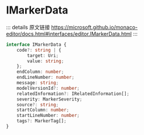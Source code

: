 # IMarkerData
        
::: details 原文链接
https://microsoft.github.io/monaco-editor/docs.html#interfaces/editor.IMarkerData.html
:::

```ts
interface IMarkerData {
    code?: string | {
        target: Uri;
        value: string;
    };
    endColumn: number;
    endLineNumber: number;
    message: string;
    modelVersionId?: number;
    relatedInformation?: IRelatedInformation[];
    severity: MarkerSeverity;
    source?: string;
    startColumn: number;
    startLineNumber: number;
    tags?: MarkerTag[];
}
```